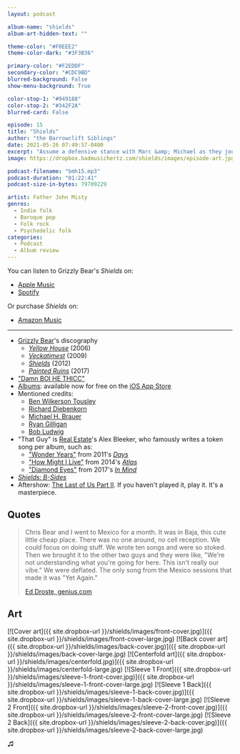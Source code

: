 ```yaml
---
layout: podcast

album-name: "shields"
album-art-hidden-text: ""

theme-color: "#F0EEE2"
theme-color-dark: "#3F3B36"

primary-color: "#F2EDDF"
secondary-color: "#CDC9BD"
blurred-background: False
show-menu-background: True

color-stop-1: "#949188"
color-stop-2: "#342F2A"
blurred-card: False

episode: 15
title: "Shields"
author: "the Barrowclift Siblings"
date: 2021-05-26 07:49:57-0400
excerpt: "Assume a defensive stance with Marc &amp; Michael as they joust over Grizzly Bear’s “Shields”."
image: https://dropbox.badmusichertz.com/shields/images/episode-art.jpg

podcast-filename: "bmh15.mp3"
podcast-duration: "01:22:41"
podcast-size-in-bytes: 79709229

artist: Father John Misty
genres:
  - Indie folk
  - Baroque pop
  - Folk rock
  - Psychedelic folk
categories:
  - Podcast
  - Album review
---
```


You can listen to Grizzly Bear's *Shields* on:

* [Apple Music](https://music.apple.com/us/album/shields/557858458)
* [Spotify](https://open.spotify.com/album/57LAEzKL94ZHwbIkUWYCDY)

Or purchase *Shields* on:

* [Amazon Music](https://www.amazon.com/Shields-Grizzly-Bear/dp/B0098WWEH8/ref=sr_1_1?dchild=1&keywords=shields+grizzly+bear+mp3&qid=1621093449&sr=8-1)

-----

* [Grizzly Bear](https://music.apple.com/us/artist/grizzly-bear/29836830)'s discography
    * [*Yellow House*](https://music.apple.com/us/album/yellow-house/167622312) (2006)
    * [*Veckatimest*](https://music.apple.com/us/album/veckatimest/314837656) (2009)
    * [*Shields*](https://music.apple.com/us/album/shields/557858458) (2012)
    * [*Painted Ruins*](https://music.apple.com/us/album/painted-ruins/1235159880) (2017)
* ["Damn BOI HE THICC"](https://www.youtube.com/watch?v=37-9yPnL9aY)
* [Albums](https://apps.apple.com/us/app/albums-album-focused-player/id1469948986): available now for free on the [iOS App Store](https://apps.apple.com/us/app/albums-album-focused-player/id1469948986)
* Mentioned credits:
    * [Ben Wilkerson Tousley](http://www.wilkerton.com)
    * [Richard Diebenkorn](https://en.wikipedia.org/wiki/Richard_Diebenkorn)
    * [Michael H. Brauer](https://www.mbrauer.com/services)
    * [Ryan Gilligan](https://www.ryangilligan.com)
    * [Bob Ludwig](https://en.wikipedia.org/wiki/Bob_Ludwig)
* "That Guy" is [Real Estate](https://music.apple.com/us/artist/real-estate/258003534)'s Alex Bleeker, who famously writes a token song per album, such as:
    * ["Wonder Years"](https://music.apple.com/us/album/wonder-years/470027419?i=470027428) from 2011's [*Days*](https://music.apple.com/us/album/days/470027419)
    * ["How Might I Live"](https://music.apple.com/us/album/how-might-i-live/784925483?i=784925491) from 2014's [*Atlas*](https://music.apple.com/us/album/atlas/784925483)
    * ["Diamond Eyes"](https://music.apple.com/us/album/diamond-eyes/1195946303?i=1195946435) from 2017's [*In Mind*](https://music.apple.com/us/album/in-mind/1195946303)
* [*Shields: B-Sides*](https://music.apple.com/us/album/shields-b-sides/705316059)
* Aftershow: [The Last of Us Part II](https://en.wikipedia.org/wiki/The_Last_of_Us_Part_II). If you haven't played it, play it. It's a masterpiece.

## Quotes

> Chris Bear and I went to Mexico for a month. It was in Baja, this cute little cheap place. There was no one around, no cell reception. We could focus on doing stuff. We wrote ten songs and were so stoked. Then we brought it to the other two guys and they were like, "We're not understanding what you're going for here. This isn't really our vibe." We were deflated. The only song from the Mexico sessions that made it was "Yet Again."
>
> [Ed Droste, genius.com](https://genius.com/1061090?)

## Art

[![Cover art]({{ site.dropbox-url }}/shields/images/front-cover.jpg)]({{ site.dropbox-url }}/shields/images/front-cover-large.jpg)
[![Back cover art]({{ site.dropbox-url }}/shields/images/back-cover.jpg)]({{ site.dropbox-url }}/shields/images/back-cover-large.jpg)
[![Centerfold art]({{ site.dropbox-url }}/shields/images/centerfold.jpg)]({{ site.dropbox-url }}/shields/images/centerfold-large.jpg)
[![Sleeve 1 Front]({{ site.dropbox-url }}/shields/images/sleeve-1-front-cover.jpg)]({{ site.dropbox-url }}/shields/images/sleeve-1-front-cover-large.jpg)
[![Sleeve 1 Back]({{ site.dropbox-url }}/shields/images/sleeve-1-back-cover.jpg)]({{ site.dropbox-url }}/shields/images/sleeve-1-back-cover-large.jpg)
[![Sleeve 2 Front]({{ site.dropbox-url }}/shields/images/sleeve-2-front-cover.jpg)]({{ site.dropbox-url }}/shields/images/sleeve-2-front-cover-large.jpg)
[![Sleeve 2 Back]({{ site.dropbox-url }}/shields/images/sleeve-2-back-cover.jpg)]({{ site.dropbox-url }}/shields/images/sleeve-2-back-cover-large.jpg)

♫︎